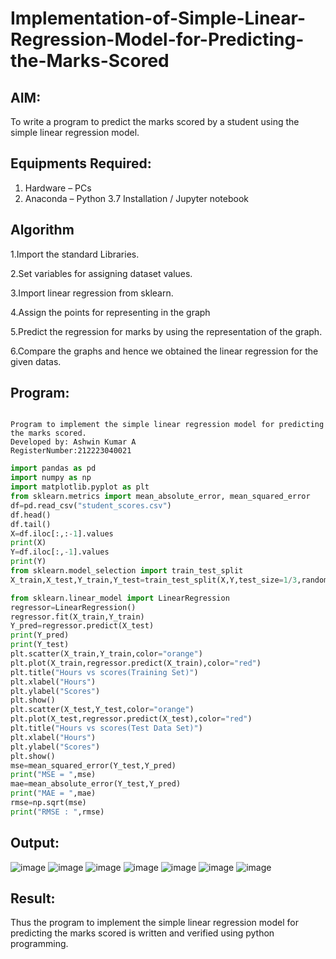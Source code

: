 # Implementation-of-Simple-Linear-Regression-Model-for-Predicting-the-Marks-Scored

## AIM:
To write a program to predict the marks scored by a student using the simple linear regression model.

## Equipments Required:
1. Hardware – PCs
2. Anaconda – Python 3.7 Installation / Jupyter notebook

## Algorithm
1.Import the standard Libraries.

2.Set variables for assigning dataset values.

3.Import linear regression from sklearn.

4.Assign the points for representing in the graph

5.Predict the regression for marks by using the representation of the graph.

6.Compare the graphs and hence we obtained the linear regression for the given datas.

## Program:
```

Program to implement the simple linear regression model for predicting the marks scored.
Developed by: Ashwin Kumar A
RegisterNumber:212223040021

```
```python
import pandas as pd
import numpy as np
import matplotlib.pyplot as plt
from sklearn.metrics import mean_absolute_error, mean_squared_error
df=pd.read_csv("student_scores.csv")
df.head()
df.tail()
X=df.iloc[:,:-1].values
print(X)
Y=df.iloc[:,-1].values
print(Y)
from sklearn.model_selection import train_test_split
X_train,X_test,Y_train,Y_test=train_test_split(X,Y,test_size=1/3,random_state=0)

from sklearn.linear_model import LinearRegression
regressor=LinearRegression()
regressor.fit(X_train,Y_train)
Y_pred=regressor.predict(X_test)
print(Y_pred)
print(Y_test)
plt.scatter(X_train,Y_train,color="orange")
plt.plot(X_train,regressor.predict(X_train),color="red")
plt.title("Hours vs scores(Training Set)")
plt.xlabel("Hours")
plt.ylabel("Scores")
plt.show()
plt.scatter(X_test,Y_test,color="orange")
plt.plot(X_test,regressor.predict(X_test),color="red")
plt.title("Hours vs scores(Test Data Set)")
plt.xlabel("Hours")
plt.ylabel("Scores")
plt.show()
mse=mean_squared_error(Y_test,Y_pred)
print("MSE = ",mse)
mae=mean_absolute_error(Y_test,Y_pred)
print("MAE = ",mae)
rmse=np.sqrt(mse)
print("RMSE : ",rmse)
```

## Output:
![image](https://github.com/user-attachments/assets/22dc8a7d-e5b3-49a3-92c6-23a04757dd6e)
![image](https://github.com/user-attachments/assets/ac13ebcf-080b-4563-975b-b6a8cb7af031)
![image](https://github.com/user-attachments/assets/0fed736c-ac92-49c4-9cbc-64d82f0226ac)
![image](https://github.com/user-attachments/assets/54cdb72c-a7a5-4598-bb02-11fac79042db)
![image](https://github.com/user-attachments/assets/7a669a43-64e0-47ee-9904-9a4c7a45c1ff)
![image](https://github.com/user-attachments/assets/9fa19eb9-725c-4703-9e73-32efeef988c3)
![image](https://github.com/user-attachments/assets/61716ac5-6d26-4370-8420-07bac6af7f1f)



## Result:
Thus the program to implement the simple linear regression model for predicting the marks scored is written and verified using python programming.
